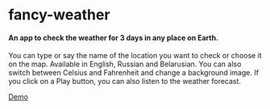 # fancy-weather
<h4>An app to check the weather for 3 days in any place on Earth.</h4>You can type or say the name of the location you want to check or choose it on the map. Available in English, Russian and Belarusian. You can also switch between Celsius and Fahrenheit and change a background image. If you click on a Play button, you can also listen to the weather forecast.

[Demo](https://22-22-fancy-weather.netlify.app)
